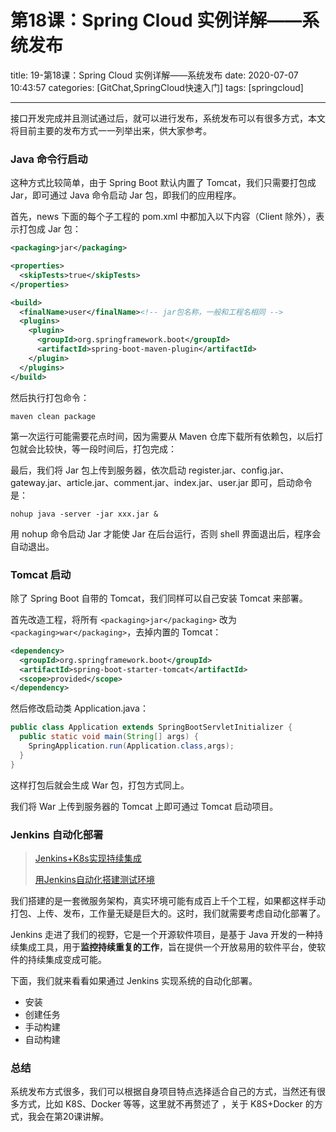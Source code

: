 # 第18课：Spring Cloud 实例详解——系统发布

title: 19-第18课：Spring Cloud 实例详解——系统发布
date: 2020-07-07 10:43:57
categories: [GitChat,SpringCloud快速入门]
tags: [springcloud]

---

接口开发完成并且测试通过后，就可以进行发布，系统发布可以有很多方式，本文将目前主要的发布方式一一列举出来，供大家参考。

### Java 命令行启动

这种方式比较简单，由于 Spring Boot 默认内置了 Tomcat，我们只需要打包成 Jar，即可通过 Java 命令启动 Jar 包，即我们的应用程序。

首先，news 下面的每个子工程的 pom.xml 中都加入以下内容（Client 除外），表示打包成 Jar 包：

```xml
<packaging>jar</packaging>

<properties>
  <skipTests>true</skipTests>
</properties>

<build>
  <finalName>user</finalName><!-- jar包名称，一般和工程名相同 -->
  <plugins>
    <plugin>
      <groupId>org.springframework.boot</groupId>
      <artifactId>spring-boot-maven-plugin</artifactId>
    </plugin>
  </plugins>
</build>
```

然后执行打包命令：

```shell
maven clean package
```

第一次运行可能需要花点时间，因为需要从 Maven 仓库下载所有依赖包，以后打包就会比较快，等一段时间后，打包完成：

最后，我们将 Jar 包上传到服务器，依次启动 register.jar、config.jar、gateway.jar、article.jar、comment.jar、index.jar、user.jar 即可，启动命令是：

```shell
nohup java -server -jar xxx.jar &
```

用 nohup 命令启动 Jar 才能使 Jar 在后台运行，否则 shell 界面退出后，程序会自动退出。

### Tomcat 启动

除了 Spring Boot 自带的 Tomcat，我们同样可以自己安装 Tomcat 来部署。

首先改造工程，将所有 `<packaging>jar</packaging>` 改为 `<packaging>war</packaging>`，去掉内置的 Tomcat：

```xml
<dependency>
  <groupId>org.springframework.boot</groupId>
  <artifactId>spring-boot-starter-tomcat</artifactId>
  <scope>provided</scope>
</dependency>
```

然后修改启动类 Application.java：

```java
public class Application extends SpringBootServletInitializer {
  public static void main(String[] args) {
    SpringApplication.run(Application.class,args);
  }
}
```

这样打包后就会生成 War 包，打包方式同上。

我们将 War 上传到服务器的 Tomcat 上即可通过 Tomcat 启动项目。

### Jenkins 自动化部署

> [Jenkins+K8s实现持续集成](https://www.imooc.com/learn/1112)
>
> [用Jenkins自动化搭建测试环境](https://www.imooc.com/learn/1008)

我们搭建的是一套微服务架构，真实环境可能有成百上千个工程，如果都这样手动打包、上传、发布，工作量无疑是巨大的。这时，我们就需要考虑自动化部署了。

Jenkins 走进了我们的视野，它是一个开源软件项目，是基于 Java 开发的一种持续集成工具，用于**监控持续重复的工作**，旨在提供一个开放易用的软件平台，使软件的持续集成变成可能。

下面，我们就来看看如果通过 Jenkins 实现系统的自动化部署。

- 安装
- 创建任务
- 手动构建
- 自动构建

### 总结

系统发布方式很多，我们可以根据自身项目特点选择适合自己的方式，当然还有很多方式，比如 K8S、Docker 等等，这里就不再赘述了 ，关于 K8S+Docker 的方式，我会在第20课讲解。
